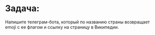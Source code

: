 # Задача:
Напишите телеграм-бота, который по названию страны возвращает emoji с ее флагом и ссылку на страницу в Википедии.
